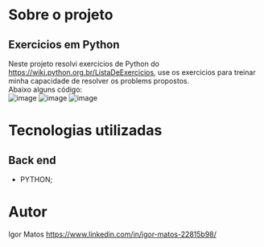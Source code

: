 # Sobre o projeto
## Exercicios em Python
Neste projeto resolvi exercícios de Python do https://wiki.python.org.br/ListaDeExercicios, use os exercicios para treinar minha capacidade de resolver os problems propostos.
<br>
Abaixo alguns código:
<br>
![image](https://user-images.githubusercontent.com/63614609/233126316-8d50e60c-be44-4409-abdc-5c6aa3ac51da.png)
![image](https://user-images.githubusercontent.com/63614609/233126639-b77a0ac7-f941-466c-848d-0df74296b23c.png)
![image](https://user-images.githubusercontent.com/63614609/233126991-3f8a43f2-0305-4cae-ae62-312ccc1b2c51.png)

# Tecnologias utilizadas
## Back end
* PYTHON;

# Autor

Igor Matos https://www.linkedin.com/in/igor-matos-22815b98/
